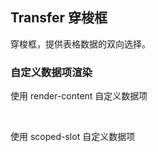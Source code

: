 <div class="demo-header">
<p class="overviewicon">
  <span class="wapi-ui-transfer"/>
</p>

## Transfer 穿梭框

<nova-uxlink widget-name="Transfer"></nova-uxlink>

穿梭框，提供表格数据的双向选择。
</div>

### 自定义数据项渲染

使用 render-content 自定义数据项

<nova-demo-view link="transfer/custom-render-content.vue"></nova-demo-view>

<br>

使用 scoped-slot 自定义数据项

<nova-demo-view link="transfer/custom-data-items.vue"></nova-demo-view>

<br>

